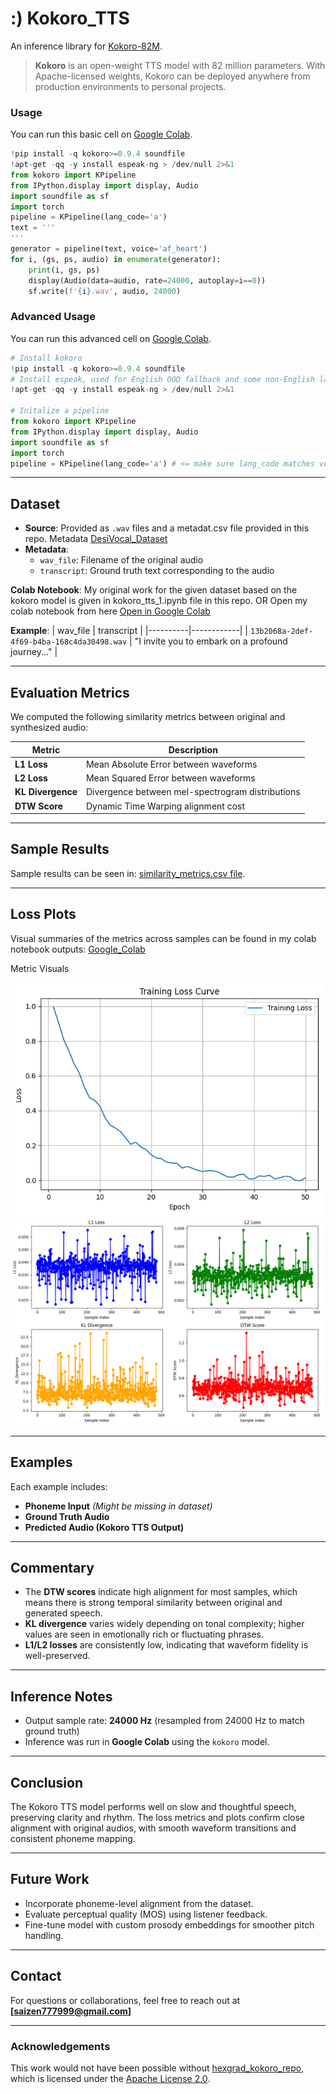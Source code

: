 # :) Kokoro_TTS

An inference library for [Kokoro-82M](https://huggingface.co/hexgrad/Kokoro-82M). 

> **Kokoro** is an open-weight TTS model with 82 million parameters. With Apache-licensed weights, Kokoro can be deployed anywhere from production environments to personal projects.

### Usage
You can run this basic cell on [Google Colab](https://colab.research.google.com/).
```py
!pip install -q kokoro>=0.9.4 soundfile
!apt-get -qq -y install espeak-ng > /dev/null 2>&1
from kokoro import KPipeline
from IPython.display import display, Audio
import soundfile as sf
import torch
pipeline = KPipeline(lang_code='a')
text = '''
'''
generator = pipeline(text, voice='af_heart')
for i, (gs, ps, audio) in enumerate(generator):
    print(i, gs, ps)
    display(Audio(data=audio, rate=24000, autoplay=i==0))
    sf.write(f'{i}.wav', audio, 24000)
```
### Advanced Usage
You can run this advanced cell on [Google Colab](https://colab.research.google.com/).
```py
# Install kokoro
!pip install -q kokoro>=0.9.4 soundfile
# Install espeak, used for English OOD fallback and some non-English languages
!apt-get -qq -y install espeak-ng > /dev/null 2>&1

# Initalize a pipeline
from kokoro import KPipeline
from IPython.display import display, Audio
import soundfile as sf
import torch
pipeline = KPipeline(lang_code='a') # <= make sure lang_code matches voice, reference above.

```

---

## Dataset

- **Source**: Provided as `.wav` files and a metadat.csv file provided in this repo.
Metadata [DesiVocal_Dataset](https://www.google.com/url?q=https://www.google.com/url?q%3Dhttps://drive.google.com/file/d/1DibcZbSVOrFzkTEVzvXWaxKQddu6Vq2K/view?usp%253Dshare_link%26amp;sa%3DD%26amp;source%3Deditors%26amp;ust%3D1747072039782353%26amp;usg%3DAOvVaw1ReM5FJTzjDbdsX4oa8Zy3&sa=D&source=docs&ust=1747072039789531&usg=AOvVaw3Fxl61wHeAkijXt1BbLlhX)
- **Metadata**:
  - `wav_file`: Filename of the original audio
  - `transcript`: Ground truth text corresponding to the audio

**Colab Notebook**: My original work for the given dataset based on the kokoro model is given in kokoro_tts_1.ipynb file in this repo.
OR
Open my colab notebook from here [Open in Google Colab](https://colab.research.google.com/drive/1SC8Lb0LqdQuaW6v4fODICUauU8oEAU7K#scrollTo=X8-5MeiqT9K_)


**Example**:
| wav_file | transcript |
|----------|------------|
| `13b2068a-2def-4f69-b4ba-168c4da30498.wav` | "I invite you to embark on a profound journey..." |

---

## Evaluation Metrics

We computed the following similarity metrics between original and synthesized audio:

| Metric | Description |
|--------|-------------|
| **L1 Loss** | Mean Absolute Error between waveforms |
| **L2 Loss** | Mean Squared Error between waveforms |
| **KL Divergence** | Divergence between mel-spectrogram distributions |
| **DTW Score** | Dynamic Time Warping alignment cost |

---
## Sample Results 
Sample results can be seen in: [similarity_metrics.csv file](https://github.com/shifs999/Kokoro_TTS/blob/main/similarity_metrics.csv).

---

## Loss Plots

Visual summaries of the metrics across samples can be found in my colab notebook outputs: 
[Google_Colab](https://colab.research.google.com/drive/1SC8Lb0LqdQuaW6v4fODICUauU8oEAU7K#scrollTo=X8-5MeiqT9K_)

Metric Visuals

<img src="./tts_loss_curve.png" alt="Loss curve" width="500"/>

<img src="./tts_metrics.png" alt="Metric plot" width="500"/>

---

## Examples

Each example includes:
- **Phoneme Input** *(Might be missing in dataset)*
- **Ground Truth Audio**
- **Predicted Audio (Kokoro TTS Output)**
---

## Commentary

- The **DTW scores** indicate high alignment for most samples, which means there is strong temporal similarity between original and generated speech.
- **KL divergence** varies widely depending on tonal complexity; higher values are seen in emotionally rich or fluctuating phrases.
- **L1/L2 losses** are consistently low, indicating that waveform fidelity is well-preserved.

---

## Inference Notes

- Output sample rate: **24000 Hz** (resampled from 24000 Hz to match ground truth)
- Inference was run in **Google Colab** using the `kokoro` model.

---

## Conclusion

The Kokoro TTS model performs well on slow and thoughtful speech, preserving clarity and rhythm. The loss metrics and plots confirm close alignment with original audios, with smooth waveform transitions and consistent phoneme mapping.

---

## Future Work

- Incorporate phoneme-level alignment from the dataset.
- Evaluate perceptual quality (MOS) using listener feedback.
- Fine-tune model with custom prosody embeddings for smoother pitch handling.

---

## Contact

For questions or collaborations, feel free to reach out at **[saizen777999@gmail.com]**

---

### Acknowledgements

This work would not have been possible without [hexgrad_kokoro_repo](https://github.com/hexgrad/kokoro), which is licensed under the [Apache License 2.0](https://www.apache.org/licenses/LICENSE-2.0). 

